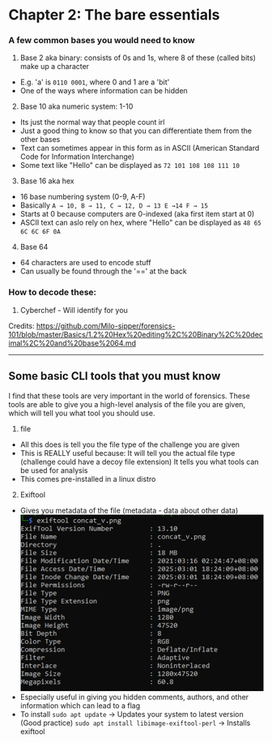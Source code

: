 # Chapter 2: The bare essentials #
### A few common bases you would need to know ###
1) Base 2 aka binary: consists of 0s and 1s, where 8 of these (called bits) make up a character
- E.g. 'a' is `0110 0001`, where 0 and 1 are a 'bit'
- One of the ways where information can be hidden

2) Base 10 aka numeric system: 1-10
- Its just the normal way that people count irl
- Just a good thing to know so that you can differentiate them from the other bases
- Text can sometimes appear in this form as in ASCII (American Standard Code for Information Interchange)
- Some text like "Hello" can be displayed as `72 101 108 108 111 10`

3) Base 16 aka hex
- 16 base numbering system (0-9, A-F)
- Basically `A → 10, B → 11, C → 12, D → 13 E →14 F → 15`
- Starts at 0 because computers are 0-indexed (aka first item start at 0)
- ASCII text can aslo rely on hex, where "Hello" can be displayed as `48 65 6C 6C 6F 0A`

4) Base 64
- 64 characters are used to encode stuff
- Can usually be found through the '==' at the back

### How to decode these:
1) Cyberchef - Will identify for you

Credits: <https://github.com/Milo-sipper/forensics-101/blob/master/Basics/1.2%20Hex%20editing%2C%20Binary%2C%20decimal%2C%20and%20base%2064.md>

--- 

## Some basic CLI tools that you must know
I find that these tools are very important in the world of forensics. These tools are able to give you a high-level analysis of the file you are given, which will tell you what tool you should use.
1) file
- All this does is tell you the file type of the challenge you are given
- This is REALLY useful because: 
    It will tell you the actual file type (challenge could have a decoy file extension)
    It tells you what tools can be used for analysis
- This comes pre-installed in a linux distro
2) Exiftool
- Gives you metadata of the file (metadata - data about other data)
![alt text](image.png)
- Especially useful in giving you hidden comments, authors, and other information which can lead to a flag
- To install
`sudo apt update` -> Updates your system to latest version (Good practice)
`sudo apt install libimage-exiftool-perl` -> Installs exiftool
